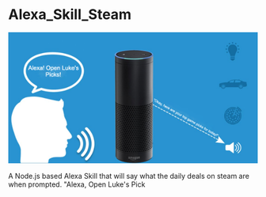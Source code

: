 # Alexa_Skill_Steam
![](alexa-skill-development.png)

A Node.js based Alexa Skill that will say what the daily deals on steam are when prompted. 
"Alexa, Open Luke's Pick
